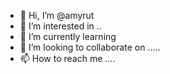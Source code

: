 - 👋 Hi, I’m @amyrut 
- 👀 I’m interested in ..
- 🌱 I’m currently learning 
- 💞️ I’m looking to collaborate on .....
- 📫 How to reach me ....

<!---
amyrut/amyrut is a ✨ special ✨ repository because its `README.md` (this file) appears on your GitHub profile.
You can click the Preview link to take a look at your changes.
--->
